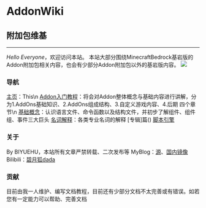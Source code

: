 # **AddonWiki**
## **附加包维基**
*****
*Hello Everyone*，欢迎访问本站。
本站大部分围绕MinecraftBedrock基岩版的Addon附加包相关内容，也会有少部分Addon附加包以外的基岩版内容。
![](https://img.imgdb.cn/item/60138c2d3ffa7d37b336b383.png)

### **导航**
[主页]()：This\n
[Addon入门教程]()：将会对Addon整体概念与基础内容进行讲解，分为1.AddOns基础知识、2.AddOns组成结构、3.自定义游戏内容、4.后期 四个章节\n
[基础概念]()：认识语言文件、命令函数以及结构文件，并初步了解组件、组件组、事件三大巨头
[名词解释]()：各类专业名词的解释
[专辑]篇()
[脚本引擎]()

### **关于**
By BIYUEHU，本站所有文章严禁转载、二次发布等
MyBlog：[源](https://biyuehu.github.io)、[国内镜像](https://biyuehu.gitee.io)
Bilibili：[碧月狐dada](https://space.bilibili.com/293767574)

### **贡献**
目前由我一人维护、编写文档教程，目前还有少部分文档不太完善或有错误。如若您有一定能力可以帮助、完善文档
